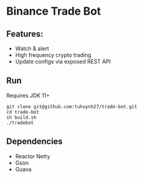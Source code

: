 # Binance Trade Bot

## Features:

- Watch & alert
- High frequency crypto trading
- Update configs via exposed REST API

## Run

Requires JDK 11+

```shell
git clone git@github.com:tuhuynh27/trade-bot.git
cd trade-bot
sh build.sh
./tradebot
```

## Dependencies

- Reactor Netty
- Gson
- Guava
